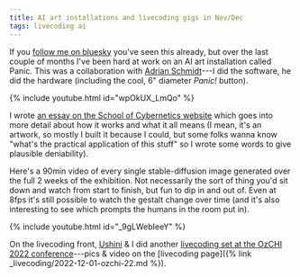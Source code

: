 ```yaml
---
title: AI art installations and livecoding gigs in Nov/Dec
tags: livecoding ai
---
```


If you [follow me on bluesky](https://bsky.app/profile/benswift.bsky.social) you've seen this
already, but over the last couple of months I've been hard at work on an AI art
installation called Panic. This was a collaboration with [Adrian
Schmidt](https://cybernetics.anu.edu.au/people/adrian-schmidt/)---I did the
software, he did the hardware (including the cool, 6" diameter _Panic!_ button).

{% include youtube.html id="wpOkUX_LmQo" %}

I wrote [an essay on the School of Cybernetics
website](https://cybernetics.anu.edu.au/news/2022/11/22/panic-a-serendipity-engine/)
which goes into more detail about how it works and what it all means (I mean,
it's an artwork, so mostly I built it because I could, but some folks wanna know
"what's the practical application of this stuff" so I wrote some words to give
plausible deniability).

Here's a 90min video of every single stable-diffusion image generated over the
full 2 weeks of the exhibition. Not necessarily the sort of thing you'd sit down
and watch from start to finish, but fun to dip in and out of. Even at 8fps it's
still possible to watch the gestalt change over time (and it's also interesting
to see which prompts the humans in the room put in).

{% include youtube.html id="_9gLWebIeeY" %}

On the livecoding front, [Ushini](https://ushini.com) & I did another
[livecoding set at the OzCHI 2022
conference](https://www.ozchi.org/2022/creative_4.html)---pics & video on the
[livecoding page]({% link _livecoding/2022-12-01-ozchi-22.md %}).
